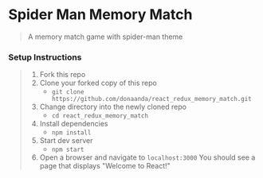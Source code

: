 # Spider Man Memory Match

> A memory match game with spider-man theme

### Setup Instructions

> 1. Fork this repo
> 1. Clone your forked copy of this repo
>    - `git clone https://github.com/donaanda/react_redux_memory_match.git`
> 1. Change directory into the newly cloned repo
>    - `cd react_redux_memory_match`
> 1. Install dependencies 
>    - `npm install`
> 1. Start dev server
>    - `npm start`
> 1. Open a browser and navigate to `localhost:3000` You should see a page that displays "Welcome to React!"

